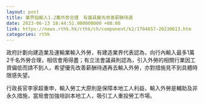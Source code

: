```yaml
---
layout: post
title: 業界指輸入1.2萬外勞合理　有議員冀先改善薪酬待遇
date: 2023-06-13 18:44:51.000000000 +08:00
link: https://news.rthk.hk/rthk/ch/component/k2/1704657-20230613.htm
categories: rthk
---
```


政府計劃向建造業及運輸業輸入外勞，有建造業界代表認為，向行內輸入最多1萬2千名外勞合理，相信會用得盡；有立法會議員則認為，引入外勞的相關行業因工資偏低而請不到人，希望優先改善薪酬待遇再去輸入外勞，亦對措施見不到具體時限感失望。

行政長官李家超重申，輸入勞工大原則是保障本地工人利益，輸入外勞是輔助及非永久措施，當局會加強培訓本地工人，吸引工人重投勞工市場。
